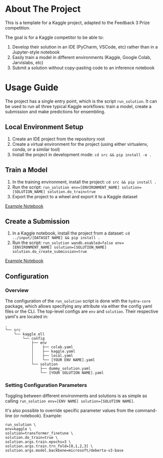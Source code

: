 # About The Project
This is a template for a Kaggle project, adapted to the Feedback 3 Prize competition.

The goal is for a Kaggle competitor to be able to:
1. Develop their solution in an IDE (PyCharm, VSCode, etc) rather than in a Jupyter-style notebook
2. Easily train a model in different environments (Kaggle, Google Colab, Jarvislabs, etc)
3. Submit a solution without copy-pasting code to an inference notebook

# Usage Guide
The project has a single entry point, which is the script `run_solution`. It can be used to run all three typical Kaggle workflows: train a model, create a submission and make predictions for ensembling.
## Local Environment Setup
1. Create an IDE project from the repository root
2. Create a virtual environment for the project (using either virtualenv, conda, or a similar tool)
3. Install the project in development mode: `cd src && pip install -e . `
## Train a Model
1. In the training environment, install the project: `cd src && pip install .` 
2. Run the script: ```run_solution env=[ENVIRONMENT_NAME] solution=[SOLUTION_NAME] solution.do_train=true ```
3. Export the project to a wheel and export it to a Kaggle dataset

[Example Notebook](notebooks/ell-git-project-template-training.ipynb)
## Create a Submission
1. In a Kaggle notebook, install the project from a dataset: `cd ../input/[DATASET NAME] && pip install .` 
2. Run the script: ```run_solution wandb.enabled=false env=[ENVIRONMENT_NAME] solution=[SOLUTION_NAME] solution.do_create_submission=true ```

[Example Notebook](notebooks/ell-git-project-template-inference.ipynb)

## Configuration
### Overview
The configuration of the `run_solution` script is done with the `hydra-core` package, which allows specifying any attribute via either the config yaml files or the CLI.
The top-level configs are `env` and `solution`. Their respective yaml's are located in: 

    .
    └── src                   
        └── kaggle_ell
            └── config
                ├── env
                │    ├── colab.yaml
                │    ├── kaggle.yaml
                │    ├── local.yaml
                │    └── [YOUR ENV NAME].yaml
                └── solution 
                    ├── dummy_solution.yaml
                    └── [YOUR SOLUTION NAME].yaml
### Setting Configuration Parameters
Toggling between different environments and solutions is as simple as calling `run_solution env=[ENV NAME] solution=[SOLUTION NAME]`.

It's also possible to override specific parameter values from the command-line (or notebook). Example: 
```
run_solution \
env=kaggle \
solution=transformer_finetune \
solution.do_train=true \
solution.args.train.epochs=3 \
solution.args.train.trn_fold=[0,1,2,3] \
solution.args.model.backbone=microsoft/deberta-v3-base
```